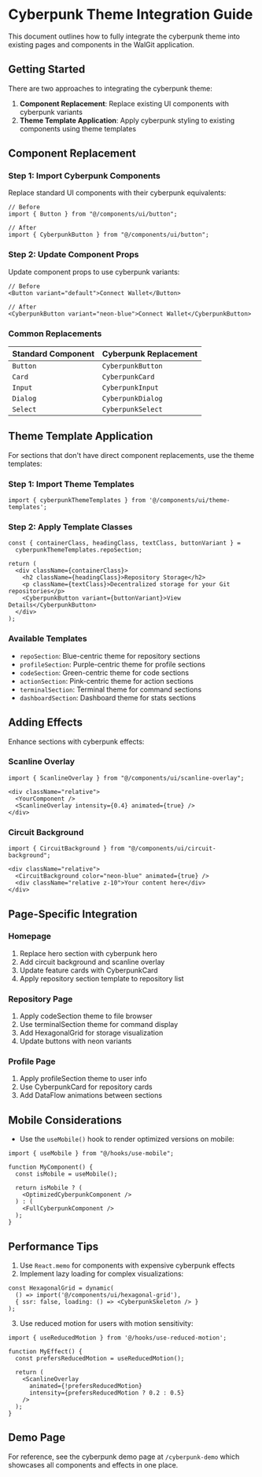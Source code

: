 # Cyberpunk Theme Integration Guide

This document outlines how to fully integrate the cyberpunk theme into existing pages and components in the WalGit application.

## Getting Started

There are two approaches to integrating the cyberpunk theme:

1. **Component Replacement**: Replace existing UI components with cyberpunk variants
2. **Theme Template Application**: Apply cyberpunk styling to existing components using theme templates

## Component Replacement

### Step 1: Import Cyberpunk Components

Replace standard UI components with their cyberpunk equivalents:

```tsx
// Before
import { Button } from "@/components/ui/button";

// After
import { CyberpunkButton } from "@/components/ui/button";
```

### Step 2: Update Component Props

Update component props to use cyberpunk variants:

```tsx
// Before
<Button variant="default">Connect Wallet</Button>

// After
<CyberpunkButton variant="neon-blue">Connect Wallet</CyberpunkButton>
```

### Common Replacements

| Standard Component | Cyberpunk Replacement |
|-------------------|------------------------|
| `Button`          | `CyberpunkButton`     |
| `Card`            | `CyberpunkCard`       |
| `Input`           | `CyberpunkInput`      |
| `Dialog`          | `CyberpunkDialog`     |
| `Select`          | `CyberpunkSelect`     |

## Theme Template Application

For sections that don't have direct component replacements, use the theme templates:

### Step 1: Import Theme Templates

```tsx
import { cyberpunkThemeTemplates } from '@/components/ui/theme-templates';
```

### Step 2: Apply Template Classes

```tsx
const { containerClass, headingClass, textClass, buttonVariant } = 
  cyberpunkThemeTemplates.repoSection;

return (
  <div className={containerClass}>
    <h2 className={headingClass}>Repository Storage</h2>
    <p className={textClass}>Decentralized storage for your Git repositories</p>
    <CyberpunkButton variant={buttonVariant}>View Details</CyberpunkButton>
  </div>
);
```

### Available Templates

- `repoSection`: Blue-centric theme for repository sections
- `profileSection`: Purple-centric theme for profile sections
- `codeSection`: Green-centric theme for code sections
- `actionSection`: Pink-centric theme for action sections
- `terminalSection`: Terminal theme for command sections
- `dashboardSection`: Dashboard theme for stats sections

## Adding Effects

Enhance sections with cyberpunk effects:

### Scanline Overlay

```tsx
import { ScanlineOverlay } from "@/components/ui/scanline-overlay";

<div className="relative">
  <YourComponent />
  <ScanlineOverlay intensity={0.4} animated={true} />
</div>
```

### Circuit Background

```tsx
import { CircuitBackground } from "@/components/ui/circuit-background";

<div className="relative">
  <CircuitBackground color="neon-blue" animated={true} />
  <div className="relative z-10">Your content here</div>
</div>
```

## Page-Specific Integration

### Homepage

1. Replace hero section with cyberpunk hero
2. Add circuit background and scanline overlay
3. Update feature cards with CyberpunkCard
4. Apply repository section template to repository list

### Repository Page

1. Apply codeSection theme to file browser
2. Use terminalSection theme for command display
3. Add HexagonalGrid for storage visualization
4. Update buttons with neon variants

### Profile Page

1. Apply profileSection theme to user info
2. Use CyberpunkCard for repository cards
3. Add DataFlow animations between sections

## Mobile Considerations

- Use the `useMobile()` hook to render optimized versions on mobile:

```tsx
import { useMobile } from "@/hooks/use-mobile";

function MyComponent() {
  const isMobile = useMobile();
  
  return isMobile ? (
    <OptimizedCyberpunkComponent />
  ) : (
    <FullCyberpunkComponent />
  );
}
```

## Performance Tips

1. Use `React.memo` for components with expensive cyberpunk effects
2. Implement lazy loading for complex visualizations:

```tsx
const HexagonalGrid = dynamic(
  () => import('@/components/ui/hexagonal-grid'),
  { ssr: false, loading: () => <CyberpunkSkeleton /> }
);
```

3. Use reduced motion for users with motion sensitivity:

```tsx
import { useReducedMotion } from '@/hooks/use-reduced-motion';

function MyEffect() {
  const prefersReducedMotion = useReducedMotion();
  
  return (
    <ScanlineOverlay 
      animated={!prefersReducedMotion}
      intensity={prefersReducedMotion ? 0.2 : 0.5} 
    />
  );
}
```

## Demo Page

For reference, see the cyberpunk demo page at `/cyberpunk-demo` which showcases all components and effects in one place.